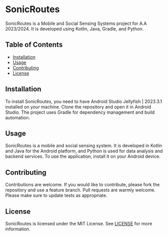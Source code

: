 # SonicRoutes

SonicRoutes is a Mobile and Social Sensing Systems project for A.A 2023/2024. It is developed using Kotlin, Java, Gradle, and Python.

## Table of Contents

- [Installation](#installation)
- [Usage](#usage)
- [Contributing](#contributing)
- [License](#license)

## Installation

To install SonicRoutes, you need to have Android Studio Jellyfish | 2023.3.1 installed on your machine. Clone the repository and open it in Android Studio. The project uses Gradle for dependency management and build automation.

## Usage

SonicRoutes is a mobile and social sensing system. It is developed in Kotlin and Java for the Android platform, and Python is used for data analysis and backend services. To use the application, install it on your Android device.

## Contributing

Contributions are welcome. If you would like to contribute, please fork the repository and use a feature branch. Pull requests are warmly welcome. Please make sure to update tests as appropriate.

## License

SonicRoutes is licensed under the MIT License. See [LICENSE](LICENSE) for more information.
